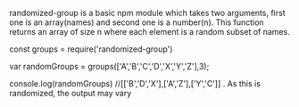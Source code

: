 randomized-group is a basic npm module which takes two arguments, first one is an array(names) and second one is a number(n). This function returns an array of size n where each element is a random subset of names.

const groups = require('randomized-group')

var randomGroups = groups(['A','B','C','D','X','Y','Z'],3);

console.log(randomGroups)	//[['B','D','X'],['A','Z'],['Y','C']] . As this is randomized, the output may vary
